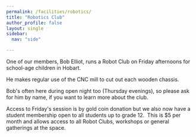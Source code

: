 ```yaml
---
permalink: /facilities/robotics/
title: "Robotics Club"
author_profile: false
layout: single
sidebar:
  nav: "side"

---
```


One of our members, Bob Elliot, runs a Robot Club on Friday afternoons
for school-age children in Hobart.

He makes regular use of the CNC mill to cut out each wooden chassis.

Bob's often here during open night too (Thursday evenings), so please
ask for him by name, if you want to learn more about the club.

Access to Friday\'s session is by gold coin donation but we also now
have a student membership open to all students up to grade 12.  This is
\$5 per month and allows access to all Robot Clubs, workshops or general
gatherings at the space.

